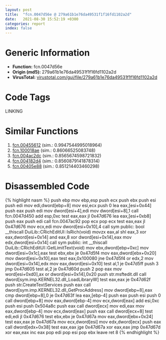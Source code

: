 ```yaml
---
layout: post
title:  "fcn.0047d56e @ 279a61b1e76da49531f1f16fd1102a2d"
date:   2021-08-30 15:52:19 +0300
categories: report
index: false
---
```


# Generic Information
- **Function:** fcn.0047d56e
- **Origin (md5):** 279a61b1e76da49531f1f16fd1102a2d
- **VirusTotal:** [virustotal.com/gui/file/279a61b1e76da49531f1f16fd1102a2d][virustotal_ref]

# Code Tags
<span class="tag" id="LINKING">LINKING</span>


# Similar Functions

1. [fcn.00455612][similar_1_ref] (sim.: 0.9947544995018964)
2. [fcn.100018ae][similar_2_ref] (sim.: 0.86066525083748)
3. [fcn.004ac2dc][similar_3_ref] (sim.: 0.8565674598721832)
4. [fcn.004182d4][similar_4_ref] (sim.: 0.8560879141878314)
5. [fcn.00405e88][similar_5_ref] (sim.: 0.851214403460298)


# Disassembled Code

{% highlight nasm %}
push ebp
mov ebp,esp
push ecx
push ebx
push esi
push edi
mov edi,dword[ebp+8]
mov esi,ecx
push 0
lea eax,[esi+0x44]
push eax
push edi
mov dword[esi+4],edi
mov dword[esi+8],1
call fcn.0047d450
add esp,0xc
test eax,eax
jl 0x47d676
lea eax,[esi+0xb8]
push eax
push edi
call fcn.0047ac92
pop ecx
pop ecx
test eax,eax
jl 0x47d676
mov ecx,edi
mov dword[esi+0x10],4
call sym public: bool __thiscall DuiLib::CRichEditUI::IsRich(void)
movzx eax,al
shl eax,3
xor eax,dword[esi+0x14]
and eax,8
xor dword[esi+0x14],eax
mov edx,dword[esi+0x14]
call sym public: int __thiscall DuiLib::CRichEditUI::GetLimitText(void)
mov ebx,dword[ebp+0xc]
mov dword[esi+0x1c],eax
test ebx,ebx
je 0x47d5f4
mov eax,dword[ebx+0x20]
mov dword[esi+0x10],eax
test eax,0x100080
jne 0x47d5f4
or edx,2
mov dword[esi+0x14],edx
mov eax,dword[esi+0x10]
test al,1
je 0x47d5ff
push 3
jmp 0x47d605
test al,2
je 0x47d60d
push 2
pop eax
mov word[esi+0xd0],ax
or dword[esi+0x14],0x20
push str.msftedit.dll
call dword[sym.imp.KERNEL32.dll_LoadLibraryW]
test eax,eax
je 0x47d62f
push str.CreateTextServices
push eax
call dword[sym.imp.KERNEL32.dll_GetProcAddress]
mov dword[ebp+8],eax
cmp dword[ebp+8],0
je 0x47d63f
lea eax,[ebp-4]
push eax
push esi
push 0
call dword[ebp+8]
mov eax,dword[ebp-4]
mov ecx,dword[eax]
add esi,0xc
push esi
push 0x504a8c
push eax
call dword[ecx]
mov edi,eax
mov eax,dword[ebp-4]
mov ecx,dword[eax]
push eax
call dword[ecx+8]
test edi,edi
jl 0x47d676
test ebx,ebx
je 0x47d67a
mov eax,dword[ebx+0x24]
test eax,eax
je 0x47d67a
mov ecx,dword[esi]
mov edx,dword[ecx]
push eax
call dword[edx+0x38]
test eax,eax
jge 0x47d67a
xor eax,eax
jmp 0x47d67d
xor eax,eax
inc eax
pop edi
pop esi
pop ebx
leave
ret 8
{% endhighlight %}


[similar_1_ref]: /report/fcn.00455612@be7fba7cc724acf4ae2900d99e0fc9c3
[similar_2_ref]: /report/fcn.100018ae@090dc3a8da6aa33c667b678303e4bdd6
[similar_3_ref]: /report/fcn.004ac2dc@b3771987fba16f4fba07d1109ec72c76
[similar_4_ref]: /report/fcn.004182d4@ba5ec83721de3ca10b3c9583f3b2c6a1
[similar_5_ref]: /report/fcn.00405e88@4c2db4ba96e80258daff665d7d7a016a
[virustotal_ref]: https://www.virustotal.com/gui/file/279a61b1e76da49531f1f16fd1102a2d